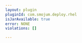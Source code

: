 ```yaml
---
layout: plugin
pluginId: com.smojum.deploy.rhel
isJarAvailable: true
error: NONE
violations: []

---
```

